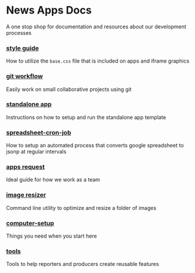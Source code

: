 # News Apps Docs
A one stop shop for documentation and resources about our development processes

### [style guide](https://bostonglobe.github.io/news-apps-style-guide)
How to utilize the `base.css` file that is included on apps and iframe graphics

### [git workflow](git-workflow)
Easily work on small collaborative projects using git

### [standalone app](standalone-app)
Instructions on how to setup and run the standalone app template 

### [spreadsheet-cron-job](spreadsheet-cron-job)
How to setup an automated process that converts google spreadsheet to jsonp at regular intervals

### [apps request](apps-request)
Ideal guide for how we work as a team

### [image resizer](image-resizer)
Command line utility to optimize and resize a folder of images

### [computer-setup](computer-setup)
Things you need when you start here

### [tools](tools)
Tools to help reporters and producers create reusable features
